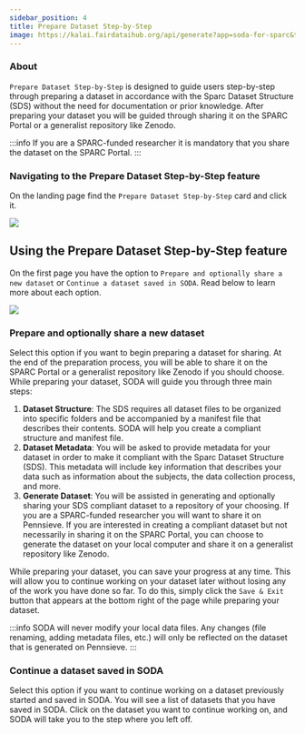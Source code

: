 ```yaml
---
sidebar_position: 4
title: Prepare Dataset Step-by-Step
image: https://kalai.fairdataihub.org/api/generate?app=soda-for-sparc&title=What%20is%20SODA%20for%20SPARC%3F&description=SODA%20(Software%20to%20Organize%20Data%20Automatically)%20for%20SPARC%20is%20a%20cross-platform%20desktop%20software%20that%20allows%20SPARC-funded%20researchers%20to%20easily%20comply%20with%20the%20FAIR%20SPARC%20Data%20curation%20and%20sharing%20guidelines&org=fairdataihub
---
```


### About

`Prepare Dataset Step-by-Step` is designed to guide users step-by-step through preparing a dataset in accordance with the Sparc Dataset Structure (SDS) without the need for documentation or prior knowledge. After preparing your dataset you will be guided through sharing it on the SPARC Portal or a generalist repository like Zenodo.

:::info
If you are a SPARC-funded researcher it is mandatory that you share the dataset on the SPARC Portal.
:::

### Navigating to the Prepare Dataset Step-by-Step feature

On the landing page find the `Prepare Dataset Step-by-Step` card and click it.

![](/img/HomePage.png)

## Using the Prepare Dataset Step-by-Step feature

On the first page you have the option to `Prepare and optionally share a new dataset` or `Continue a dataset saved in SODA`. Read below to learn more about each option.

![](/img/guided-options-page.png)

### Prepare and optionally share a new dataset

Select this option if you want to begin preparing a dataset for sharing. At the end of the preparation process, you will be able to share it on the SPARC Portal or a generalist repository like Zenodo if you should choose.
While preparing your dataset, SODA will guide you through three main steps:

1. **Dataset Structure**: The SDS requires all dataset files to be organized into specific folders and be accompanied by a manifest file that describes their contents. SODA will help you create a compliant structure and manifest file.
2. **Dataset Metadata**: You will be asked to provide metadata for your dataset in order to make it compliant with the Sparc Dataset Structure (SDS). This metadata will include key information that describes your data such as information about the subjects, the data collection process, and more.
3. **Generate Dataset**: You will be assisted in generating and optionally sharing your SDS compliant dataset to a repository of your choosing. If you are a SPARC-funded researcher you will want to share it on Pennsieve. If you are interested in creating a compliant dataset but not necessarily in sharing it on the SPARC Portal, you can choose to generate the dataset on your local computer and share it on a generalist repository like Zenodo.

While preparing your dataset, you can save your progress at any time. This will allow you to continue working on your dataset later without losing any of the work you have done so far.
To do this, simply click the `Save & Exit` button that appears at the bottom right of the page while preparing your dataset.

:::info
SODA will never modify your local data files. Any changes (file renaming, adding metadata files, etc.) will only be reflected on the dataset that is generated on Pennsieve.
:::

### Continue a dataset saved in SODA

Select this option if you want to continue working on a dataset previously started and saved in SODA. You will see a list of datasets that you have saved in SODA. Click on the dataset you want to continue working on, and SODA will take you to the step where you left off.

<PageFeedback />
